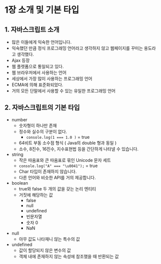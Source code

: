 # 1장 소개 및 기본 타입



##  1. 자바스크립트 소개

- 많은 이들에게 익숙한 언어입니다.
- 익숙했던 만큼 정식 프로그래밍 언어라고 생각하지 않고 웹페이지를 꾸미는 용도라고 생각했다.
- Ajax 등장
- 웹 플렛폼으로 통일되고 있다.
- 웹 브라우저에서 사용하는 언어
- 세상에서 가장 많이 사용하는 프로그래밍 언어
- ECMA에 의해 표준화되었다.
- 거의 모든 단말에서 사용할 수 있는 유일한 프로그래밍 언어



## 2. 자바스크립트의 기본 타입

- number
  - 숫자형이 하나만 존재
  - 정수와 실수의 구분이 없다.
    -  `console.log(1 === 1.0 )` = true
  - 64비트 부동 소수점 형식 ( Java의 double 형과 동일 )
  - 소수, 8진수, 16진수, 지수표현법 등을 간단하게 나타낼 수 있습니다.
- string
  - 작은 따옴표와 큰 따옴표로 묶인 Unicode 문자 세트
  - `console.log("A" === "\u0041");` = true
  - Char 타입이 존재하지 않습니다.
  - 다른 언어와 비슷한 API를 거의 제공합니다.
- boolean
  - true와 false 두 개의 값을 갖는 논리 엔티티
  - 거짓에 해당하는 값
    - false
    - null
    - undefined
    - 빈문자열
    - 숫자 0
    - NaN
- null
  - 아무 값도 나타재니 않는 특수의 값
- undefined
  - 값이 할당되지 않은 변수의 값
  - 객체 내에 존재하지 않는 속성에 참조했을 때 반환되는 값